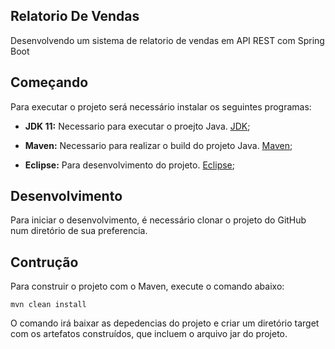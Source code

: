 ## Relatorio De Vendas

Desenvolvendo um sistema de relatorio de vendas em API REST com Spring Boot


## Começando

Para executar o projeto será necessário instalar os seguintes programas:

- **JDK 11:** Necessario para executar o proejto Java. [JDK](https://jdk.java.net);

- **Maven:** Necessario para realizar o build do projeto Java. [Maven](https://maven.apache.org/download.cgi);

- **Eclipse:** Para desenvolvimento do projeto. [Eclipse](https://www.eclipse.org/downloads);


## Desenvolvimento

Para iniciar o desenvolvimento, é necessário clonar o projeto do GitHub num diretório de sua preferencia.


## Contrução

Para construir o projeto com o Maven, execute o comando abaixo:

```
mvn clean install
```
O comando irá baixar as depedencias do projeto e criar um diretório target com os artefatos construídos, que incluem o arquivo jar do projeto.